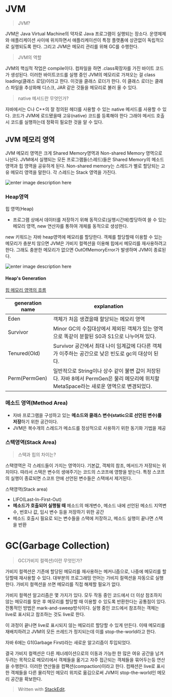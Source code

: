 # JVM 

> JVM?

JVM은 Java Virtual Machine의 약자로 Java 프로그램이 실행되는 장소다. 운영체제와 애플리케이션 사이에 위치하면서 애플리케이션이 특정 플랫폼에 상관없이 독립적으로 실행되도록 한다. 그리고 JVM은 메모리 관리를 위해 GC를 수행한다. 

> JVM의 역할

JVM의 핵심적 작업은 compile이다. 컴파일을 하면 .class확장자를 가진 바이트 코드가 생성된다. 이러한 바이트코드를 실행 중인 JVM의 메모리로 가져오는 걸 class loading(클래스 로딩)이라고 한다. 이것을 클래스 로더가 한다. 이 클래스 로더는 클래스 파일을 추상화해 디스크, JAR 같은 것들을 메모리로 불러 올 수 있다. 

> native 메서드란 무엇인가?

자바에서는 C나 C++의 잘 정의된 헤더를 사용할 수 있는 native 메서드를 사용할 수 있다. 코드가 JVM에 로드됐을때 고유(native) 코드를 등록해야 한다 그래야 메서드 호출시 코드를 실행하는데 정확히 필요한 것을 알 수 있다. 

## JVM 메모리 영역

JVM 메모리 영역은 크게 Shared Memory영역과 Non-shared Memory 영역으로 나뉜다.  JVM에서 실행되는 모든 프로그램들(스레드)들은 Shared Memory의 메소드 영역과 힙 영역을 공유하게 된다. Non-shared memory는 스레드가 별로 할당되는 고유 메모리 영역을 말한다. 각 스레드는 Stack 영역을 가진다. 

![enter image description here](http://brucehenry.github.io/blog/public/2018/02/07/JVM-Memory-Structure/JVM-Memory.png)


### Heap영역

힙 영역(Heap)
* 프로그램 상에서 데이터를 저장하기 위해 동적으로(실행시간에)할당하여 쓸 수 있는 메모리 영역, new 연산자를 통하여 개체를 동적으로 생성한다. 

new 키워드는 자바 heap영역에 메모리를 할당한다. 객체를 할당할때 이용할 수 있는 메모리가 충분치 않으면 JVM은 가비지 컬렉션을 이용해 힙에서 메모리를 재사용하려고 한다. 그래도 충분한 메모리가 없으면 OutOfMemoryError가 발생하며 JVM이 종료된다. 

![enter image description here](https://cdn.journaldev.com/wp-content/uploads/2014/05/Java-Memory-Model.png)
  
#### Heap's Generation

[힙 메모리 영역의 흐름](https://dzone.com/articles/understanding-the-java-memory-model-and-the-garbag)

| generation name | explanation |
|--|--|
| Eden |객체가 처음 생겼을때 할당되는 메모리 영역 |
| Survivor | Minor GC의 수집대상에서 제외된 객체가 있는 영역으로 똑같이 분할된 S0과 S1으로 나누어져 있다. |
| Tenured(Old) | Survivor 공간에서 최대 나이 임계값에 다다른 객체가 이주하는 공간으로 낮은 빈도로 gc의 대상이 된다.|
| Perm(PermGen) | 일반적으로 String이나 상수 같이 불변 값이 저장된다. 자바 8에서 PermGen은 물리 메모리에 위치할 MetaSpace라는 새로운 영역으로 변경되었다.|

### 메소드 영역(Method Area)
* 자바 프로그램을 구성하고 있는 **메소드와 클래스 변수(static으로 선언된 변수)를 저장**하기 위한 공간이다.  
* JVM은 복수개의 스레드가 메소드를 정상적으로 사용하기 위한 동기화 기법을 제공


### 스택영역(Stack Area)  

> 스택과 힙의 차이는?

스택영역은 각 스레드들이 가지는 영역이다. 기본값, 객체의 참조, 메서드가 저장되는 위치이다. 따라서 스택은 변수의 생애주기는 코드의 스코프에 영향을 받는다. 특정 스코프의 실행이 종료되면 스코프 안에 선언된 변수들은 스택에서 제거된다. 

스택영역(Stack area)  
* LIFO(Last-In-First-Out)  
* **메소드가 호출되어 실행될 때**  메소드의 매개변수, 메소드 내에 선언된 메소드 지역변수, 번호나 값, 임시 변수 등을 저장하기 위한 공간
* 메소드 호출시 필요로 되는 변수들을 스택에 저장하고, 메소드 실행이 끝나면 스택을 반환


# GC(Garbage Collection)

> GC(가비지 컬렉션)이란 무엇인가?

가비지 컬렉션은 기존에 할당된 메모리를 재사용하는 메커니즘으로, 나중에 메모리를 할당할때 재사용할 수 있다. 대부분의 프로그래밍 언어는 가비지 컬렉션을 자동으로 실행한다. 가비지 컬렉션을 쓰면 메모리를 직접 해제할 필요가 없다. 

가비지 컬렉션 알고리즘은 몇 가지가 있다. 모두 작동 중인 코드에서 더 이상 참조하지 않는 메모리를 찾은 후 메모리를 할당할 때 이용할 수 있도록 반환한다는 공통점이 있다. 전통적인 방법은 mark-and-sweep방식이다. 실행 중인 코드에서 참조하는 객체는 live로 표시되고 참조하는 것도 live로 한다. 

이 과정이 끝나면 live로 표시되지 않는 메모리르 할당할 수 있게 만든다. 이때 메모리를 재배치하려고 JVM의 모든 쓰레드가 정지되는데 이를 stop-the-world라고 한다. 

자바 6에는 G1(Garbage First)라는 새로운 알고리즘이 투입되었다. 

결국 가비지 컬렉션은 다른 제너레이션으로의 이동과 가능한 한 많은 여유 공간을 남겨두려는 목적으로 메모리에서 객체들을 옮기고 자주 접근되는 객체들을 묶어두는등 연산을 수행한다. 이러한 연산들을 컴팩션(compaction)이라고 한다. 컴패션은 live로 표시한 객체들을 다른 물리적인 메모리 위치로 옮김으로써 JVM이 stop-the-world인 메모리 공간을 확보한다. 





> Written with [StackEdit](https://stackedit.io/).
<!--stackedit_data:
eyJoaXN0b3J5IjpbLTIxODI5NzM1NCwtMTEzNjQ3NTYyMiwtOT
c2NjM5NDUwLC03ODY4NTI1NTMsMTM5NTk1NTI4OCwtMTU1ODg2
MTI4NSwtMTY2OTI5ODAxOSwtMTQxOTczOTIyMSwxMjY4NjYyMT
g4XX0=
-->